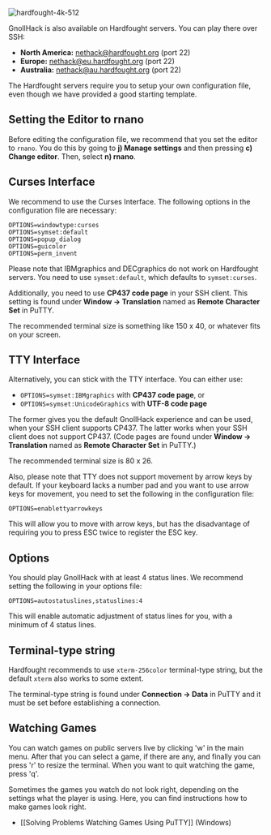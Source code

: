 ![hardfought-4k-512](https://github.com/hyvanmielenpelit/GnollHack/assets/16661034/99ab0b48-31db-44d7-8b0a-7b28864af4ed)

GnollHack is also available on Hardfought servers. You can play there over SSH:
* **North America:** nethack@hardfought.org (port 22)
* **Europe:** nethack@eu.hardfought.org (port 22)
* **Australia:** nethack@au.hardfought.org (port 22)

The Hardfought servers require you to setup your own configuration file, even though we have provided a good starting template.

## Setting the Editor to rnano

Before editing the configuration file, we recommend that you set the editor to `rnano`. You do this by going to **j) Manage settings** and then pressing **c) Change editor**. Then, select **n) rnano**.

## Curses Interface

We recommend to use the Curses Interface. The following options in the configuration file are necessary:

```
OPTIONS=windowtype:curses
OPTIONS=symset:default
OPTIONS=popup_dialog
OPTIONS=guicolor
OPTIONS=perm_invent
```

Please note that IBMgraphics and DECgraphics do not work on Hardfought servers. You need to use `symset:default`, which defaults to `symset:curses`.

Additionally, you need to use **CP437 code page** in your SSH client. This setting is found under **Window → Translation** named as **Remote Character Set** in PuTTY.

The recommended terminal size is something like 150 x 40, or whatever fits on your screen.

## TTY Interface

Alternatively, you can stick with the TTY interface. You can either use:
* `OPTIONS=symset:IBMgraphics` with **CP437 code page**, or
* `OPTIONS=symset:UnicodeGraphics` with **UTF-8 code page**

The former gives you the default GnollHack experience and can be used, when your SSH client supports CP437. The latter works when your SSH client does not support CP437. (Code pages are found under **Window → Translation** named as **Remote Character Set** in PuTTY.)

The recommended terminal size is 80 x 26.

Also, please note that TTY does not support movement by arrow keys by default. If your keyboard lacks a number pad and you want to use arrow keys for movement, you need to set the following in the configuration file:

`OPTIONS=enablettyarrowkeys`

This will allow you to move with arrow keys, but has the disadvantage of requiring you to press ESC twice to register the ESC key.

## Options
You should play GnollHack with at least 4 status lines. We recommend setting the following in your options file:

`OPTIONS=autostatuslines,statuslines:4`

This will enable automatic adjustment of status lines for you, with a minimum of 4 status lines.

## Terminal-type string

Hardfought recommends to use `xterm-256color` terminal-type string, but the default `xterm` also works to some extent.

The terminal-type string is found under **Connection → Data** in PuTTY and it must be set before establishing a connection.

## Watching Games

You can watch games on public servers live by clicking 'w' in the main menu. After that you can select a game, if there are any, and finally you can press 'r' to resize the terminal. When you want to quit watching the game, press 'q'.

Sometimes the games you watch do not look right, depending on the settings what the player is using. Here, you can find instructions how to make games look right.
- [[Solving Problems Watching Games Using PuTTY]] (Windows)